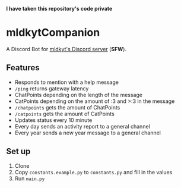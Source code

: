 **I have taken this repository's code private**

# mldkytCompanion

A Discord Bot for [mldkyt's Discord server](https://mldkyt.com/discord) (**SFW**).

## Features
- Responds to mention with a help message
- `/ping` returns gateway latency
- ChatPoints depending on the length of the message
- CatPoints depending on the amount of :3 and >:3 in the message
- `/chatpoints` gets the amount of ChatPoints
- `/catpoints` gets the amount of CatPoints
- Updates status every 10 minute
- Every day sends an activity report to a general channel
- Every year sends a new year message to a general channel

## Set up
1. Clone
2. Copy `constants.example.py` to `constants.py` and fill in the values
3. Run `main.py`
